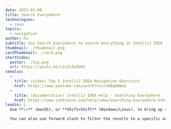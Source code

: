 ```yaml
---
date: 2021-01-08
title: Search Everywhere
technologies:
  - java
topics:
  - navigation
author: hs
subtitle: Use Search Everywhere to search everything in IntelliJ IDEA
thumbnail: ./thumbnail.png
cardThumbnail: ./card.png
shortVideo:
  poster: ./tip.png
  url: https://youtu.be/c2i2n3wIbKU
seealso:
  - 
    title: (video) Top 5 IntelliJ IDEA Navigation Shortcuts
    href: https://www.youtube.com/watch?v=crnEBqbBWuo
  - 
    title: (documentation) IntelliJ IDEA Help - Searching Everywhere
    href: https://www.jetbrains.com/help/idea/searching-everywhere.html
leadin: |
  Use **⇧⇧** (macOS), or **Shift+Shift** (Windows/Linux), to bring up the Search Everywhere dialog. You can search across Classes, Files, Symbols and Actions.

  You can also use forward slash to filter the results to a specific area, such as _/editor_.
---
```


